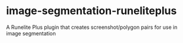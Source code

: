 # image-segmentation-runeliteplus
A Runelite Plus plugin that creates screenshot/polygon pairs for use in image segmentation
